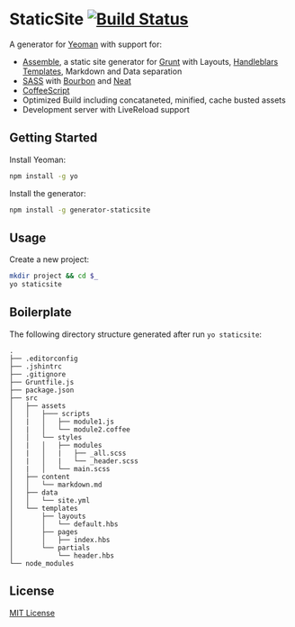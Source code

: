 # StaticSite [![Build Status](https://secure.travis-ci.org/adrianolaru/generator-staticsite.png?branch=master)](https://travis-ci.org/adrianolaru/generator-staticsite)

A generator for [Yeoman](http://yeoman.io) with support for:
 
- [Assemble](http://assemble.io/), a static site generator for [Grunt](http://gruntjs.com/) with Layouts, [Handleblars Templates](http://handlebarsjs.com/), Markdown and Data separation
- [SASS](http://sass-lang.com/) with [Bourbon](http://bourbon.io/) and [Neat](http://neat.bourbon.io/)
- [CoffeeScript](http://coffeescript.org/)
- Optimized Build including concataneted, minified, cache busted assets
- Development server with LiveReload support


## Getting Started

Install Yeoman:

```bash
npm install -g yo
```

Install the generator:

```bash
npm install -g generator-staticsite
```

## Usage

Create a new project:

```bash
mkdir project && cd $_
yo staticsite
```

## Boilerplate

The following directory structure generated after run `yo staticsite`:

    .
    ├── .editorconfig
    ├── .jshintrc
    ├── .gitignore
    ├── Gruntfile.js
    ├── package.json
    ├── src
    │   ├── assets
    │   │   ├─── scripts
    │   |   │   ├── module1.js
    │   |   │   └── module2.coffee
    │   │   └── styles
    │   |   │   ├── modules
    │   |   │   |   ├── _all.scss
    │   |   │   |   └── _header.scss
    │   |   │   └── main.scss
    │   ├── content
    │   │   └── markdown.md
    │   ├── data
    │   │   └── site.yml
    │   └── templates
    │       ├── layouts
    │       │   └── default.hbs
    │       ├── pages
    │       │   ├── index.hbs
    │       └── partials
    │           └── header.hbs
    └── node_modules


## License

[MIT License](http://en.wikipedia.org/wiki/MIT_License)
